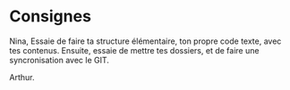 Consignes
=====
Nina, 
Essaie de faire ta structure élémentaire, ton propre code texte, avec tes contenus. Ensuite, essaie de mettre tes dossiers, et de faire une syncronisation avec le GIT. 

Arthur.